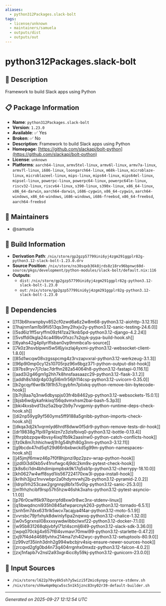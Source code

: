 ```yaml
---
aliases:
  - python312Packages.slack-bolt
tags:
  - license/unknown
  - maintainers/samuela
  - outputs/dist
  - outputs/out
---
```


# python312Packages.slack-bolt

## 📝 Description

Framework to build Slack apps using Python

## 📋 Package Information

- **Name**: `python312Packages.slack-bolt`
- **Version**: `1.23.0`
- **Available**: ✅ Yes
- **Broken**: ✅ No
- **Description**: Framework to build Slack apps using Python
- **Homepage**: [https://github.com/slackapi/bolt-python](https://github.com/slackapi/bolt-python)
- **License**: `unknown`
- **Platforms**: `aarch64-linux`, `armv5tel-linux`, `armv6l-linux`, `armv7a-linux`, `armv7l-linux`, `i686-linux`, `loongarch64-linux`, `m68k-linux`, `microblaze-linux`, `microblazeel-linux`, `mips-linux`, `mips64-linux`, `mips64el-linux`, `mipsel-linux`, `powerpc-linux`, `powerpc64-linux`, `powerpc64le-linux`, `riscv32-linux`, `riscv64-linux`, `s390-linux`, `s390x-linux`, `x86_64-linux`, `x86_64-darwin`, `aarch64-darwin`, `i686-cygwin`, `x86_64-cygwin`, `aarch64-windows`, `x86_64-windows`, `i686-windows`, `i686-freebsd`, `x86_64-freebsd`, `aarch64-freebsd`
## 👥 Maintainers

- @samuela


## 🔧 Build Information

- **Derivation Path**: `/nix/store/gp2gzp57799ini6yj4zgm291ggplr82g-python3.12-slack-bolt-1.23.0.drv`
- **Source Position**: `/nix/store/ns30sqxb36k8jrds8z18rv96bpnwc60d-source/pkgs/development/python-modules/slack-bolt/default.nix:116`
- **Outputs**:
  - `dist`:  `/nix/store/gp2gzp57799ini6yj4zgm291ggplr82g-python3.12-slack-bolt-1.23.0`
  - `out`:  `/nix/store/gp2gzp57799ini6yj4zgm291ggplr82g-python3.12-slack-bolt-1.23.0`

## 🔗 Dependencies

- [[113b6hxwnpbyv852cf0zwd6a6z2w8m68-python3.12-aiohttp-3.12.15]]
- [[1hajnm1am1bi9fii513qs3my2lhxjv2y-python3.12-sanic-testing-24.6.0]]
- [[5sd6iz1ff5sryffm09zf41za21knb5pd-python3.12-django-4.2.24]]
- [[5vsffdi0kgla24ca4l9bv0fxzc7s2qyk-pypa-build-hook.sh]]
- [[6yahs42g4pllyrlflsban0vp9mmbca1s-source]]
- [[7k0z3hsvblpwnl5w5l6jyixzlaj4yxmi-python3.12-websocket-client-1.8.0]]
- [[85d1wcqw08vzgsspcmg4z3rvzapvxral-python3.12-werkzeug-3.1.3]]
- [[96p9l0mp0cy12s10705rpz96x6bgz371-python-output-dist-hook]]
- [[97bs9ryv7j7clac7drfhn282a54064h8-python3.12-fastapi-0.116.1]]
- [[aad3i2g46gm1g2hh7k8hnsfaasaazc29-python3.12-flask-3.1.2]]
- [[addh8s1ddjr4p03g5l6m1r56jh114csp-python3.12-uvicorn-0.35.0]]
- [[b2gcqyf6wr8k19l1h57cgybfm7plixkq-python-remove-bin-bytecode-hook]]
- [[b7rj8aa7q3nw6dbyspjs03fr4b8462yp-python3.12-websockets-15.0.1]]
- [[bjsb6wdjykafnkixq156qdvmxhsm2bai-bash-5.3p3]]
- [[bki4kxsbvd13sz5a2bqr2b9y7vvgpmiy-python-runtime-deps-check-hook.sh]]
- [[di2np59yg9yf560yms5ff9188a5gnlbb-python-imports-check-hook.sh]]
- [[dkqa3dj2k1vqrmlyd6hrdf8dww0f5dr9-python-remove-tests-dir-hook]]
- [[dr19838g7fpi97grklzn7z3zlsfbivq0-python3.12-bottle-0.13.4]]
- [[fhrpbbzpqw4bvsy4ixq1fb9k2aaslnw0-python-catch-conflicts-hook]]
- [[fz0k8m7chhichwdj1h1g54hjfh80g3nm-python3-3.12.11]]
- [[g9bcdx47nd5qfi29d66nbxbwckd5g99m-python-namespaces-hook.sh]]
- [[j45jmjf6mwz46p7f0f8hjpnzi9pz2pzv-wrap-python-hook]]
- [[jzdl0i3di0kb5v41nvfwgc4j9dc2km9x-pytest-check-hook]]
- [[k8s6ci1dn4bhdimipmpbsk9k17q5sb1p-python3.12-cherrypy-18.10.0]]
- [[kh0627w4wff8syd1iis567224170xw3l-pypa-install-hook]]
- [[krlhih3jjxz1nvvwbpr2a0hdymvwhj2b-python3.12-pyramid-2.0.2]]
- [[ldrpl1rh253caw2grgnnpj8b1x15v0lg-python3.12-sanic-25.3.0]]
- [[m1frhzhcibf9rsp57h5hzw46shk3xahs-python3.12-pytest-asyncio-1.1.0]]
- [[p76r0cwlf6k97ibprrpfd8xw0r8wc3nx-stdenv-linux]]
- [[q1ibwqdncni935h0845afwparcnyk263-python3.12-tornado-6.5.1]]
- [[snh5m7dxx631lrlk5wcv7acajya4f4ar-python3.12-moto-5.1.9]]
- [[vvrsbc79jrfxhyk8dwinlyfipa2nqwxq-python3.12-chalice-1.32.0]]
- [[w0v5grxnsil08xxxsywdwilbbclwxf22-python3.12-docker-7.1.0]]
- [[w95b831268qbjvbfyl71zl4scmlj6l49-python3.12-slack-sdk-3.36.0]]
- [[wpq070ckjj4x657f6l4svmavr70mwi99-python3.12-starlette-0.47.2]]
- [[xj97f4d4d468fjvhhx214ma7zh4l2wyc-python3.12-setuptools-80.9.0]]
- [[z99vzf35iinh3dnh2g994wbcbjrv4siq-ensure-newer-sources-hook]]
- [[zrcqvd2gfg0bd4n73q404rrgnhx0mxdz-python3.12-falcon-4.0.2]]
- [[zxj1nfapb7v2nsl2a93xgr4icc8y59kj-python3.12-gunicorn-23.0.0]]

## 📁 Input Sources

- `/nix/store/l622p70vy8k5sh7y5wizi5f2mic6ynpg-source-stdenv.sh`
- `/nix/store/shkw4qm9qcw5sc5n1k5jznc83ny02r39-default-builder.sh`

---
*Generated on 2025-09-27 12:12:54 UTC*
